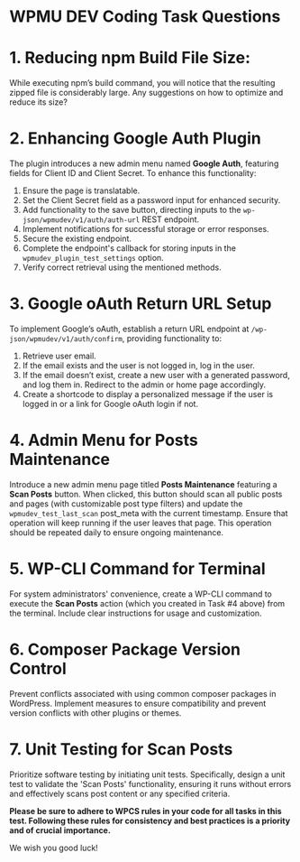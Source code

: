 # WPMU DEV Coding Task Questions #

# 1. Reducing npm Build File Size:
While executing npm’s build command, you will notice that the resulting zipped file is considerably large. Any suggestions on how to optimize and reduce its size?


# 2. Enhancing Google Auth Plugin
The plugin introduces a new admin menu named **Google Auth**, featuring fields for Client ID and Client Secret. To enhance this functionality:

1. Ensure the page is translatable.
2. Set the Client Secret field as a password input for enhanced security.
3. Add functionality to the save button, directing inputs to the `wp-json/wpmudev/v1/auth/auth-url` REST endpoint.
4. Implement notifications for successful storage or error responses.
5. Secure the existing endpoint.
6. Complete the endpoint's callback for storing inputs in the `wpmudev_plugin_test_settings` option.
7. Verify correct retrieval using the mentioned methods.


# 3. Google oAuth Return URL Setup
To implement Google’s oAuth, establish a return URL endpoint at `/wp-json/wpmudev/v1/auth/confirm`, providing functionality to:

1. Retrieve user email.
2. If the email exists and the user is not logged in, log in the user.
3. If the email doesn’t exist, create a new user with a generated password, and log them in. Redirect to the admin or home page accordingly.
4. Create a shortcode to display a personalized message if the user is logged in or a link for Google oAuth login if not.


# 4. Admin Menu for Posts Maintenance
Introduce a new admin menu page titled **Posts Maintenance** featuring a **Scan Posts** button. When clicked, this button should scan all public posts and pages (with customizable post type filters) and update the `wpmudev_test_last_scan` post_meta with the current timestamp. Ensure that operation will keep running if the user leaves that page. This operation should be repeated daily to ensure ongoing maintenance.


# 5. WP-CLI Command for Terminal
For system administrators' convenience, create a WP-CLI command to execute the **Scan Posts** action (which you created in Task #4 above) from the terminal. Include clear instructions for usage and customization.


# 6. Composer Package Version Control
Prevent conflicts associated with using common composer packages in WordPress. Implement measures to ensure compatibility and prevent version conflicts with other plugins or themes.


# 7. Unit Testing for Scan Posts
Prioritize software testing by initiating unit tests. Specifically, design a unit test to validate the 'Scan Posts' functionality, ensuring it runs without errors and effectively scans post content or any specified criteria.

**Please be sure to adhere to WPCS rules in your code for all tasks in this test. Following these rules for consistency and best practices is a priority and of crucial importance.**

We wish you good luck!
